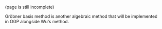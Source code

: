 (page is still incomplete)

Gröbner basis method is another algebraic method that will be implemented in OGP alongside Wu's method.
